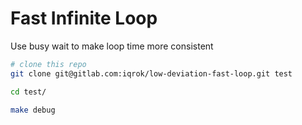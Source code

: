 # Fast Infinite Loop

Use busy wait to make loop time more consistent

```bash
# clone this repo
git clone git@gitlab.com:iqrok/low-deviation-fast-loop.git test

cd test/

make debug
```

